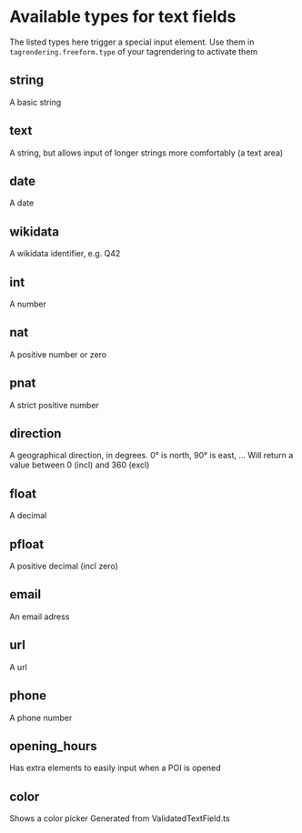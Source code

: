 # Available types for text fields

The listed types here trigger a special input element. Use them in `tagrendering.freeform.type` of your tagrendering to activate them

## string

A basic string

## text

A string, but allows input of longer strings more comfortably (a text area)

## date

A date

## wikidata

A wikidata identifier, e.g. Q42

## int

A number

## nat

A positive number or zero

## pnat

A strict positive number

## direction

A geographical direction, in degrees. 0° is north, 90° is east, ... Will return a value between 0 (incl) and 360 (excl)

## float

A decimal

## pfloat

A positive decimal (incl zero)

## email

An email adress

## url

A url

## phone

A phone number

## opening_hours

Has extra elements to easily input when a POI is opened

## color

Shows a color picker Generated from ValidatedTextField.ts